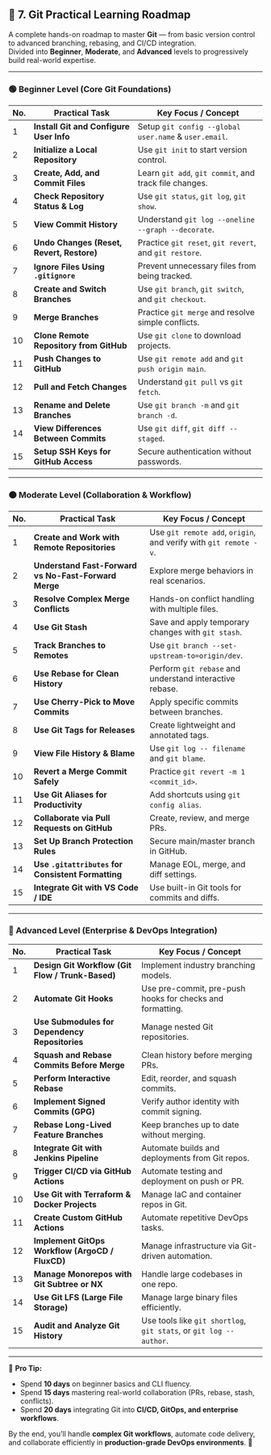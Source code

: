 ## 🧩 7. Git Practical Learning Roadmap

A complete hands-on roadmap to master **Git** — from basic version control to advanced branching, rebasing, and CI/CD integration.  
Divided into **Beginner**, **Moderate**, and **Advanced** levels to progressively build real-world expertise.

---

### 🟢 Beginner Level (Core Git Foundations)

| No. | Practical Task | Key Focus / Concept |
|-----|----------------|---------------------|
| 1 | **Install Git and Configure User Info** | Setup `git config --global user.name` & `user.email`. |
| 2 | **Initialize a Local Repository** | Use `git init` to start version control. |
| 3 | **Create, Add, and Commit Files** | Learn `git add`, `git commit`, and track file changes. |
| 4 | **Check Repository Status & Log** | Use `git status`, `git log`, `git show`. |
| 5 | **View Commit History** | Understand `git log --oneline --graph --decorate`. |
| 6 | **Undo Changes (Reset, Revert, Restore)** | Practice `git reset`, `git revert`, and `git restore`. |
| 7 | **Ignore Files Using `.gitignore`** | Prevent unnecessary files from being tracked. |
| 8 | **Create and Switch Branches** | Use `git branch`, `git switch`, and `git checkout`. |
| 9 | **Merge Branches** | Practice `git merge` and resolve simple conflicts. |
| 10 | **Clone Remote Repository from GitHub** | Use `git clone` to download projects. |
| 11 | **Push Changes to GitHub** | Use `git remote add` and `git push origin main`. |
| 12 | **Pull and Fetch Changes** | Understand `git pull` vs `git fetch`. |
| 13 | **Rename and Delete Branches** | Use `git branch -m` and `git branch -d`. |
| 14 | **View Differences Between Commits** | Use `git diff`, `git diff --staged`. |
| 15 | **Setup SSH Keys for GitHub Access** | Secure authentication without passwords. |

---

### 🟠 Moderate Level (Collaboration & Workflow)

| No. | Practical Task | Key Focus / Concept |
|-----|----------------|---------------------|
| 1 | **Create and Work with Remote Repositories** | Use `git remote add`, `origin`, and verify with `git remote -v`. |
| 2 | **Understand Fast-Forward vs No-Fast-Forward Merge** | Explore merge behaviors in real scenarios. |
| 3 | **Resolve Complex Merge Conflicts** | Hands-on conflict handling with multiple files. |
| 4 | **Use Git Stash** | Save and apply temporary changes with `git stash`. |
| 5 | **Track Branches to Remotes** | Use `git branch --set-upstream-to=origin/dev`. |
| 6 | **Use Rebase for Clean History** | Perform `git rebase` and understand interactive rebase. |
| 7 | **Use Cherry-Pick to Move Commits** | Apply specific commits between branches. |
| 8 | **Use Git Tags for Releases** | Create lightweight and annotated tags. |
| 9 | **View File History & Blame** | Use `git log -- filename` and `git blame`. |
| 10 | **Revert a Merge Commit Safely** | Practice `git revert -m 1 <commit_id>`. |
| 11 | **Use Git Aliases for Productivity** | Add shortcuts using `git config alias`. |
| 12 | **Collaborate via Pull Requests on GitHub** | Create, review, and merge PRs. |
| 13 | **Set Up Branch Protection Rules** | Secure main/master branch in GitHub. |
| 14 | **Use `.gitattributes` for Consistent Formatting** | Manage EOL, merge, and diff settings. |
| 15 | **Integrate Git with VS Code / IDE** | Use built-in Git tools for commits and diffs. |

---

### 🔴 Advanced Level (Enterprise & DevOps Integration)

| No. | Practical Task | Key Focus / Concept |
|-----|----------------|---------------------|
| 1 | **Design Git Workflow (Git Flow / Trunk-Based)** | Implement industry branching models. |
| 2 | **Automate Git Hooks** | Use pre-commit, pre-push hooks for checks and formatting. |
| 3 | **Use Submodules for Dependency Repositories** | Manage nested Git repositories. |
| 4 | **Squash and Rebase Commits Before Merge** | Clean history before merging PRs. |
| 5 | **Perform Interactive Rebase** | Edit, reorder, and squash commits. |
| 6 | **Implement Signed Commits (GPG)** | Verify author identity with commit signing. |
| 7 | **Rebase Long-Lived Feature Branches** | Keep branches up to date without merging. |
| 8 | **Integrate Git with Jenkins Pipeline** | Automate builds and deployments from Git repos. |
| 9 | **Trigger CI/CD via GitHub Actions** | Automate testing and deployment on push or PR. |
| 10 | **Use Git with Terraform & Docker Projects** | Manage IaC and container repos in Git. |
| 11 | **Create Custom GitHub Actions** | Automate repetitive DevOps tasks. |
| 12 | **Implement GitOps Workflow (ArgoCD / FluxCD)** | Manage infrastructure via Git-driven automation. |
| 13 | **Manage Monorepos with Git Subtree or NX** | Handle large codebases in one repo. |
| 14 | **Use Git LFS (Large File Storage)** | Manage large binary files efficiently. |
| 15 | **Audit and Analyze Git History** | Use tools like `git shortlog`, `git stats`, or `git log --author`. |

---

🧠 **Pro Tip:**  
- Spend **10 days** on beginner basics and CLI fluency.  
- Spend **15 days** mastering real-world collaboration (PRs, rebase, stash, conflicts).  
- Spend **20 days** integrating Git into **CI/CD, GitOps, and enterprise workflows**.  

By the end, you’ll handle **complex Git workflows**, automate code delivery, and collaborate efficiently in **production-grade DevOps environments**. 🚀
